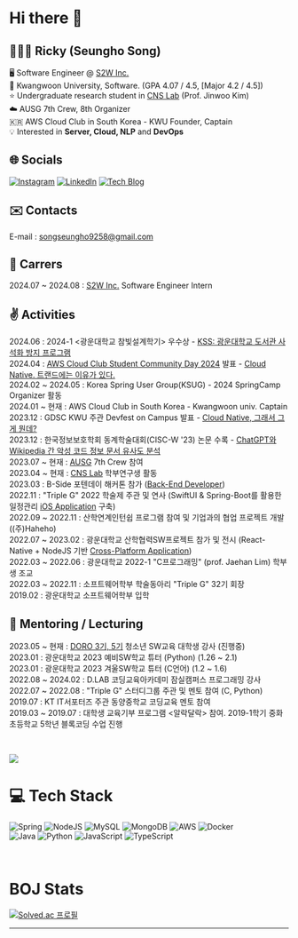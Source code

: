 # Hi there 👋
## 🧑🏻‍💻 Ricky (Seungho Song)
🖥 Software Engineer @ [S2W Inc.](https://s2w.inc/en)
<br>🏫 Kwangwoon University, Software. (GPA 4.07 / 4.5, [Major 4.2 / 4.5])
<br>⭐️ Undergraduate research student in [CNS Lab](https://sites.google.com/view/c2nslab/home?authuser=0) (Prof. Jinwoo Kim)
<br>☁️ AUSG 7th Crew, 8th Organizer
<br>🇰🇷 AWS Cloud Club in South Korea - KWU Founder, Captain
<br>💡 Interested in **Server, Cloud, NLP** and **DevOps**


## 🌐 Socials
[![Instagram](https://img.shields.io/badge/Instagram-%23E4405F.svg?logo=Instagram&logoColor=white)](https://instagram.com/seungho422)
[![LinkedIn](https://img.shields.io/badge/LinkedIn-%230077B5.svg?logo=linkedin&logoColor=white)](https://www.linkedin.com/in/rickysong0422)
[![Tech Blog](https://img.shields.io/badge/Tistory-FF4500.svg?logo=Tistory&logoColor=white)](https://ricky-dev.tistory.com/)

## ✉️ Contacts
E-mail : songseungho9258@gmail.com

## 🏢 Carrers
2024.07 ~ 2024.08 : [S2W Inc.](https://s2w.inc/en) Software Engineer Intern <br>

## ✌️ Activities
2024.06 : 2024-1 <광운대학교 참빛설계학기> 우수상 - [KSS: 광운대학교 도서관 사석화 방지 프로그램](https://github.com/SeungHo0422/Presentations/blob/main/2024%20%EC%B0%B8%EB%B9%9B%EC%84%A4%EA%B3%84%ED%95%99%EA%B8%B0%20-%20Library%20Seat%20Occupancy%20Detection%20Program_KSS.pdf) <br>
2024.04 : [AWS Cloud Club Student Community Day 2024](https://aws-cloud-clubs.github.io/student-community-day/2024/) 발표 - [Cloud Native. 트랜드에는 이유가 있다.](https://youtu.be/QyHT0eRcN08?si=2vYhynIJCqx6LUKU) <br>
2024.02 ~ 2024.05 : Korea Spring User Group(KSUG) - 2024 SpringCamp Organizer 활동 <br>
2024.01 ~ 현재 : AWS Cloud Club in South Korea - Kwangwoon univ. Captain <br>
2023.12 : GDSC KWU 주관 Devfest on Campus 발표 - [Cloud Native, 그래서 그게 뭔데?](https://github.com/SeungHo0422/Presentations/blob/main/2023%20Devfest%20on%20Campus%20-%20Cloud%20Native%2C%20so%20what%20it%20is.pdf) <br>
2023.12 : 한국정보보호학회 동계학술대회(CISC-W '23) 논문 수록 - [ChatGPT와 Wikipedia 간 악성 코드 정보 문서 유사도 분석](https://cnslab-kw.github.io/papers/cisc_w_2023_song_choi.pdf) <br>
2023.07 ~ 현재 : [AUSG](https://ausg.me/) 7th Crew 참여 <br>
2023.04 ~ 현재 : [CNS Lab](https://sites.google.com/view/c2nslab/home?authuser=0) 학부연구생 활동 <br>
2023.03 : B-Side 포텐데이 해커톤 참가 ([Back-End Developer](https://github.com/potenday-project/Musubi_Server)) <br>
2022.11 : "Triple G" 2022 학술제 주관 및 연사 (SwiftUI & Spring-Boot를 활용한 일정관리 [iOS Application](https://github.com/KW-TripleG/Calendar_Client) 구축) <br>
2022.09 ~ 2022.11 : 산학연계인턴쉽 프로그램 참여 및 기업과의 협업 프로젝트 개발 ((주)Haheho) <br>
2022.07 ~ 2023.02 : 광운대학교 산학협력SW프로젝트 참가 및 전시 (React-Native + NodeJS 기반 [Cross-Platform Application](https://github.com/HaHello-KW/Hahello_Client)) <br>
2022.03 ~ 2022.06 : 광운대학교 2022-1 "C프로그래밍" (prof. Jaehan Lim) 학부생 조교 <br>
2022.03 ~ 2022.11 : 소프트웨어학부 학술동아리 "Triple G" 32기 회장 <br>
2019.02 : 광운대학교 소프트웨어학부 입학 <br>

## 🏫 Mentoring / Lecturing
2023.05 ~ 현재 : [DORO 3기, 5기](https://doroedu.net/) 청소년 SW교육 대학생 강사 (진행중) <br>
2023.01 : 광운대학교 2023 예비SW학교 튜터 (Python) (1.26 ~ 2.1) <br>
2023.01 : 광운대학교 2023 겨울SW학교 튜터 (C언어) (1.2 ~ 1.6) <br>
2022.08 ~ 2024.02 : D.LAB 코딩교육아카데미 잠실캠퍼스 프로그래밍 강사 <br>
2022.07 ~ 2022.08 : "Triple G" 스터디그룹 주관 및 멘토 참여 (C, Python) <br>
2019.07 : KT IT서포터즈 주관 동양중학교 코딩교육 멘토 참여 <br>
2019.03 ~ 2019.07 : 대학생 교육기부 프로그램 <알락달락> 참여. 2019-1학기 중화초등학교 5학년 블록코딩 수업 진행 <br>



<br>

[![](https://visitcount.itsvg.in/api?id=SeungHo0422&icon=7&color=10)](https://visitcount.itsvg.in)

# 💻 Tech Stack
![Spring](https://img.shields.io/badge/spring-%236DB33F.svg?logo=spring&logoColor=white)
![NodeJS](https://img.shields.io/badge/node.js-6DA55F?style=flat-square&logo=node.js&logoColor=white)
![MySQL](https://img.shields.io/badge/mysql-%2300f.svg?style=flat-square&logo=mysql&logoColor=white)
![MongoDB](https://img.shields.io/badge/MongoDB-%234ea94b.svg?style=flat-square&logo=mongodb&logoColor=white)
![AWS](https://img.shields.io/badge/AWS-%23FF9900.svg?style=flat-square&logo=amazon-aws&logoColor=white)
![Docker](https://img.shields.io/badge/docker-%230db7ed.svg?style=flat-square&logo=docker&logoColor=white)
<br>
![Java](https://img.shields.io/badge/java-%23ED8B00.svg?logo=openjdk&logoColor=white)
![Python](https://img.shields.io/badge/python-3670A0?style=flat-square&logo=python&logoColor=ffdd54)
![JavaScript](https://img.shields.io/badge/javascript-%23323330.svg?style=flat-square&logo=javascript&logoColor=%23F7DF1E)
![TypeScript](https://img.shields.io/badge/typescript-%23007ACC.svg?style=flat-square&logo=typescript&logoColor=white)

<br>

# BOJ Stats
[![Solved.ac
프로필](http://mazassumnida.wtf/api/v2/generate_badge?boj=songseungho9258)](https://solved.ac/songseungho9258)

---

